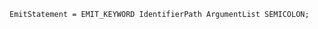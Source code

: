 <!-- This file is generated automatically by infrastructure scripts. Please don't edit by hand. -->

```{ .ebnf .slang-ebnf #EmitStatement }
EmitStatement = EMIT_KEYWORD IdentifierPath ArgumentList SEMICOLON;
```
